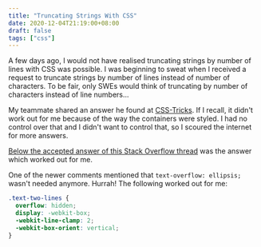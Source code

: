 ```yaml
---
title: "Truncating Strings With CSS"
date: 2020-12-04T21:19:00+08:00
draft: false
tags: ["css"]
---
```

A few days ago, I would not have realised truncating strings by number of lines with CSS was possible. I was beginning to sweat when I received a request to truncate strings by number of lines instead of number of characters. To be fair, only SWEs would think of truncating by number of characters instead of line numbers...

My teammate shared an answer he found at [CSS-Tricks](https://css-tricks.com/snippets/css/truncate-string-with-ellipsis/). If I recall, it didn't work out for me because of the way the containers were styled. I had no control over that and I didn't want to control that, so I scoured the internet for more answers.

[Below the accepted answer of this Stack Overflow thread](https://stackoverflow.com/questions/5269713/css-ellipsis-on-second-line) was the answer which worked out for me.

One of the newer comments mentioned that `text-overflow: ellipsis;` wasn't needed anymore. Hurrah! The following worked out for me:

```css
.text-two-lines {
  overflow: hidden;
  display: -webkit-box;
  -webkit-line-clamp: 2;
  -webkit-box-orient: vertical;
}
```
